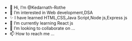 - 👋 Hi, I’m @Kedarnath-Rothe
- 👀 I’m interested in Web development,DSA
- ✨ I have learned HTML,CSS,Java Script,Node js,Express js
- 🌱 I’m currently learning React js
- 💞️ I’m looking to collaborate on ...
- 📫 How to reach me ...

<!---
Kedarnath-Rothe/Kedarnath-Rothe is a ✨ special ✨ repository because its `README.md` (this file) appears on your GitHub profile.
You can click the Preview link to take a look at your changes.
--->
